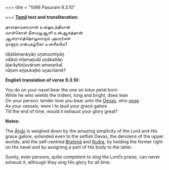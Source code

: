 +++
title = "1086 Pasuram 9.3.10"

+++
**[Tamil](/definition/tamil#history "show Tamil definitions") text and transliteration:**

தாளதாமரையான் உனதுஉந்தியான்  
வாள்கொள் நீளமழுஆளி உன்ஆகத்தான்  
ஆளராய்த்தொழுவாரும் அமரர்கள்  
நாளும் என்புகழ்கோ உனசீலமே?

tāḷatāmaraiyāṉ uṉatuuntiyāṉ  
vāḷkoḷ nīḷamaḻuāḷi uṉākattāṉ  
āḷarāyttoḻuvārum amararkaḷ  
nāḷum eṉpukaḻkō uṉacīlamē?

**English translation of verse 9.3.10:**

You do on your navel bear the one on lotus petal born  
While he who wields the trident, long and bright, does lean  
On your person; tender love you bear unto the [Devas](/definition/deva#vaishnavism "show Devas definitions"), who [pose](/definition/pose#history "show pose definitions")  
As your vassals; were I to laud your grace galore  
Till the end of time, would it exhaust your glory great?

**Notes:**

The [Āḻvār](/definition/aḻvar#vaishnavism "show Āḻvār definitions") is weighed down by the amazing simplicity of the Lord and His grace galore, extended even to the selfish Devas, the denizens of the upper worlds, and the self-centred [Brahmā](/definition/brahma#vaishnavism "show Brahmā definitions") and [Rudra](/definition/rudra#vaishnavism "show Rudra definitions"), by holding the former right on His navel and by assigning a part of His body to the latter.

Surely, even persons, quite competent to sing the Lord’s praise, can never exhaust it, although they sing His glory for all time.


